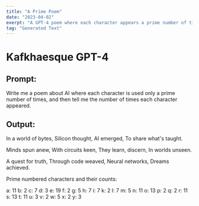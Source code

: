 ```yaml
---
title: "A Prime Poem"
date: "2023-04-02"
exerpt: "A GPT-4 poem where each character appears a prime number of times"
tag: "Generated Text"
---
```


# Kafkhaesque GPT-4

## Prompt:

Write me a poem about AI where each character is used only a prime number of times, and then tell me the number of times each character appeared.

## Output:

In a world of bytes,
Silicon thought,
AI emerged,
To share what's taught.

Minds spun anew,
With circuits keen,
They learn, discern,
In worlds unseen.

A quest for truth,
Through code weaved,
Neural networks,
Dreams achieved.

Prime numbered characters and their counts:

a: 11
b: 2
c: 7
d: 3
e: 19
f: 2
g: 5
h: 7
i: 7
k: 2
l: 7
m: 5
n: 11
o: 13
p: 2
q: 2
r: 11
s: 13
t: 11
u: 3
v: 2
w: 5
x: 2
y: 3
